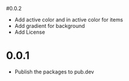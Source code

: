 #0.0.2

* Add active color and in active color for items
* Add gradient for background
* Add License

# 0.0.1

* Publish the packages to pub.dev
